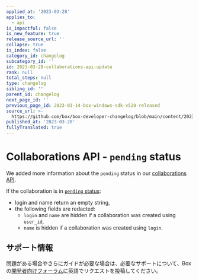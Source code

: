 ```yaml
---
applied_at: '2023-03-28'
applies_to:
  - api
is_impactful: false
is_new_feature: true
release_source_url: ''
collapse: true
is_index: false
category_id: changelog
subcategory_id: ''
id: 2023-03-28-collaborations-api-update
rank: null
total_steps: null
type: changelog
sibling_id: ''
parent_id: changelog
next_page_id: ''
previous_page_id: 2023-03-14-box-windows-sdk-v520-released
source_url: >-
  https://github.com/box/box-developer-changelog/blob/main/content/2023/03-28-collaborations-api-update.md
published_at: '2023-03-28'
fullyTranslated: true
---
```

# Collaborations API - `pending` status

We added more information about the `pending` status in our [collaborations API][1].

If the collaboration is in [`pending` status][2]:

* login and name return an empty string,
* the following fields are redacted:
  * `login` and `name` are hidden if a collaboration was created using `user_id`,
  * `name` is hidden if a collaboration was created using `login`.

## サポート情報

問題がある場合やさらにガイドが必要な場合は、必要なサポートについて、Boxの[開発者向けフォーラム][3]に英語でリクエストを投稿してください。

[1]: r://collaboration

[2]: e://post-collaborations

[3]: https://support.box.com/hc/en-us/community/topics/360001932973-Platform-and-Developer-Forum
